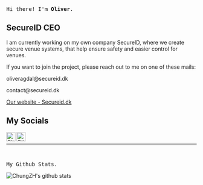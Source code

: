<p><samp>Hi there! I'm <b>Oliver</b>.</samp></p>

<h2>SecureID CEO</h2>
<p>I am currently working on my own company SecureID, where we create secure venue systems, that help ensure safety and easier control for venues.</p>
<p>If you want to join the project, please reach out to me on one of these mails:</p>
<p>oliveragdal@secureid.dk</p>
<p>contact@secureid.dk</p>
<a href="https://secureid.dk/">Our website - Secureid.dk</a>
<h2>My Socials</h2>
<p>
    <a href="https://www.linkedin.com/in/oliver-agdal-0bb8011b0/">
    <img align="left" alt="Oliver Agdal | Linkedin" width="24px" src="https://github.com/TheDudeThatCode/TheDudeThatCode/blob/master/Assets/Linkedin.svg" />
  </a>
  <a href="https://www.instagram.com/oliveragdal/">
    <img align="left" alt="Oliver Agdal | Instagram" width="24px" src="https://github.com/TheDudeThatCode/TheDudeThatCode/blob/master/Assets/Instagram.svg" />
  </a>

</p>
<br>
<hr>
<br>
<p><samp>My Github Stats</b>.</samp></p>

![ChungZH's github stats](https://github-readme-stats.vercel.app/api?username=agdal&theme=react&show_icons=true)

